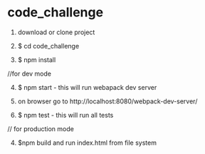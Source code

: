 # code_challenge

1) download or clone project

2) $ cd code_challenge

3) $ npm install

//for dev mode

4) $ npm start -  this will run webapack dev server

5) on browser go to http://localhost:8080/webpack-dev-server/

6) $ npm test - this will run all tests

// for production mode

4) $npm build and run index.html from file system
